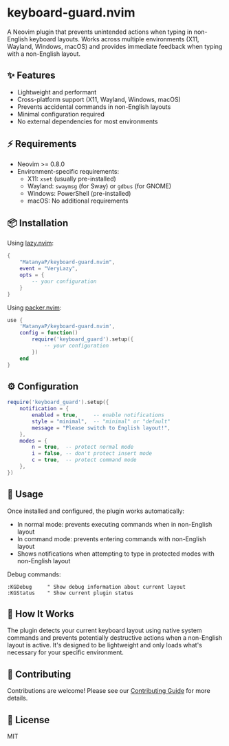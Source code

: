 # keyboard-guard.nvim

A Neovim plugin that prevents unintended actions when typing in non-English keyboard layouts. Works across multiple environments (X11, Wayland, Windows, macOS) and provides immediate feedback when typing with a non-English layout.

## ✨ Features

- Lightweight and performant
- Cross-platform support (X11, Wayland, Windows, macOS)
- Prevents accidental commands in non-English layouts
- Minimal configuration required
- No external dependencies for most environments

## ⚡️ Requirements

- Neovim >= 0.8.0
- Environment-specific requirements:
  - X11: `xset` (usually pre-installed)
  - Wayland: `swaymsg` (for Sway) or `gdbus` (for GNOME)
  - Windows: PowerShell (pre-installed)
  - macOS: No additional requirements

## 📦 Installation

Using [lazy.nvim](https://github.com/folke/lazy.nvim):

```lua
{
    "MatanyaP/keyboard-guard.nvim",
    event = "VeryLazy",
    opts = {
        -- your configuration
    }
}
```

Using [packer.nvim](https://github.com/wbthomason/packer.nvim):

```lua
use {
    'MatanyaP/keyboard-guard.nvim',
    config = function()
        require('keyboard_guard').setup({
            -- your configuration
        })
    end
}
```

## ⚙️ Configuration

```lua
require('keyboard_guard').setup({
    notification = {
        enabled = true,     -- enable notifications
        style = "minimal",  -- "minimal" or "default"
        message = "Please switch to English layout!",
    },
    modes = {
        n = true,  -- protect normal mode
        i = false, -- don't protect insert mode
        c = true,  -- protect command mode
    },
})
```

## 🚀 Usage

Once installed and configured, the plugin works automatically:

- In normal mode: prevents executing commands when in non-English layout
- In command mode: prevents entering commands with non-English layout
- Shows notifications when attempting to type in protected modes with non-English layout

Debug commands:

```vim
:KGDebug     " Show debug information about current layout
:KGStatus    " Show current plugin status
```

## 🔧 How It Works

The plugin detects your current keyboard layout using native system commands and prevents potentially destructive actions when a non-English layout is active. It's designed to be lightweight and only loads what's necessary for your specific environment.

## 🤝 Contributing

Contributions are welcome! Please see our [Contributing Guide](CONTRIBUTING.md) for more details.

## 📄 License

MIT
